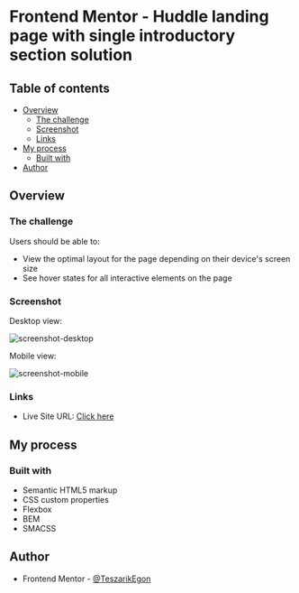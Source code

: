 # Frontend Mentor - Huddle landing page with single introductory section solution

## Table of contents

- [Overview](#overview)
  - [The challenge](#the-challenge)
  - [Screenshot](#screenshot)
  - [Links](#links)
- [My process](#my-process)
  - [Built with](#built-with)
- [Author](#author)



## Overview

### The challenge

Users should be able to:

- View the optimal layout for the page depending on their device's screen size
- See hover states for all interactive elements on the page


### Screenshot

Desktop view:

![screenshot-desktop](https://user-images.githubusercontent.com/55054137/212416488-0867c896-8b20-4a06-ae27-6fab676c7996.png)

Mobile view:

![screenshot-mobile](https://user-images.githubusercontent.com/55054137/212416668-fb6eace5-bc5c-4ab8-a3e0-08d787a79ea4.png)


### Links

- Live Site URL: [Click here](https://huddle99.netlify.app/)

## My process

### Built with

- Semantic HTML5 markup
- CSS custom properties
- Flexbox
- BEM
- SMACSS

## Author


- Frontend Mentor - [@TeszarikEgon](https://www.frontendmentor.io/profile/TeszarikEgon)


